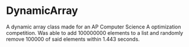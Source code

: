 # DynamicArray
A dynamic array class made for an AP Computer Science A optimization competition. Was able to add 100000000 elements to a list and randomly remove 100000 of said elements within 1.443 seconds.
